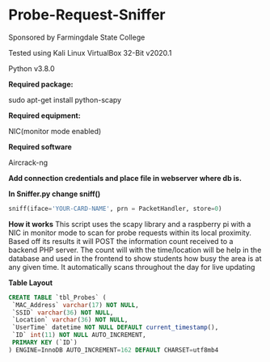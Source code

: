 # Probe-Request-Sniffer

Sponsored by Farmingdale State College

Tested using Kali Linux VirtualBox 32-Bit v2020.1

Python v3.8.0

**Required package:**

sudo apt-get install python-scapy

**Required equipment:**

NIC(monitor mode enabled)

**Required software**

Aircrack-ng

**Add connection credentials and place file in webserver where db is.**

**In Sniffer.py change sniff()**
```python
sniff(iface='YOUR-CARD-NAME', prn = PacketHandler, store=0)
```

**How it works**
This script uses the scapy library and a raspberry pi with a NIC in monitor mode to scan for probe requests within its local proximity. Based off its results it will POST the information count received to a backend PHP server. The count will with the time/location will be help in the database and used in the frontend to show students how busy the area is at any given time. It automatically scans throughout the day for live updating

**Table Layout**
```sql
CREATE TABLE `tbl_Probes` (
 `MAC_Address` varchar(17) NOT NULL,
 `SSID` varchar(36) NOT NULL,
 `Location` varchar(36) NOT NULL,
 `UserTime` datetime NOT NULL DEFAULT current_timestamp(),
 `ID` int(11) NOT NULL AUTO_INCREMENT,
 PRIMARY KEY (`ID`)
) ENGINE=InnoDB AUTO_INCREMENT=162 DEFAULT CHARSET=utf8mb4
```

